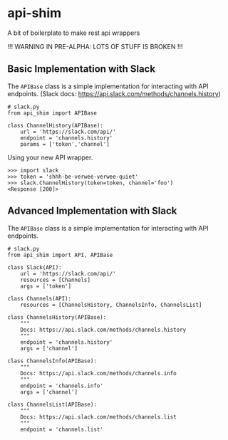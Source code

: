 # api-shim
A bit of boilerplate to make rest api wrappers

!!! WARNING IN PRE-ALPHA: LOTS OF STUFF IS BROKEN !!!

##  Basic Implementation with Slack

The `APIBase` class is a simple implementation for interacting with API endpoints. (Slack docs: https://api.slack.com/methods/channels.history)

    # slack.py
    from api_shim import APIBase
    
    class ChannelHistory(APIBase):
        url = 'https://slack.com/api/'
        endpoint = 'channels.history'
        params = ['token','channel']
        
       
Using your new API wrapper.

    >>> import slack
    >>> token = 'shhh-be-verwee-verwee-quiet'
    >>> slack.ChannelHistory(token=token, channel='foo')
    <Response [200]>
    


##  Advanced Implementation with Slack

The `APIBase` class is a simple implementation for interacting with API endpoints.

    # slack.py
    from api_shim import API, APIBase
    
    class Slack(API):
        url = 'https://slack.com/api/'
        resources = [Channels]
        args = ['token']
        
    class Channels(API):
        resources = [ChannelsHistory, ChannelsInfo, ChannelsList]
    
    class ChannelsHistory(APIBase):
        """
        Docs: https://api.slack.com/methods/channels.history
        """
        endpoint = 'channels.history'
        args = ['channel']
        
    class ChannelsInfo(APIBase):
        """
        Docs: https://api.slack.com/methods/channels.info
        """
        endpoint = 'channels.info'
        args = ['channel']
     
    class ChannelsList(APIBase):
        """
        Docs: https://api.slack.com/methods/channels.list
        """
        endpoint = 'channels.list'
        
